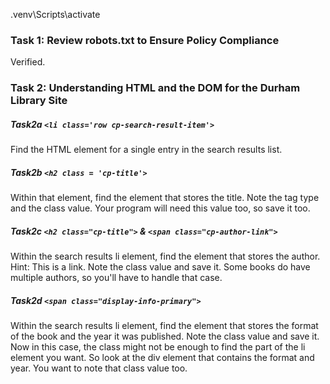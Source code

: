 .venv\Scripts\activate

### Task 1: Review robots.txt to Ensure Policy Compliance
Verified. 

### Task 2: Understanding HTML and the DOM for the Durham Library Site
##### Task2a `<li class='row cp-search-result-item'>`
Find the HTML element for a single entry in the search results list. 

##### Task2b `<h2 class = 'cp-title'>`
Within that element, find the element that stores the title.  Note the tag type and the class value.  Your program will need this value too, so save it too.

##### Task2c `<h2 class="cp-title">` & `<span class="cp-author-link">`
Within the search results li element, find the element that stores the author.  Hint: This is a link.  Note the class value and save it.  Some books do have multiple authors, so you'll have to handle that case.

##### Task2d `<span class="display-info-primary">`
Within the search results li element, find the element that stores the format of the book and the year it was published.  Note the class value and save it.  Now in this case, the class might not be enough to find the part of the li element you want.  So look at the div element that contains the format and year.  You want to note that class value too.